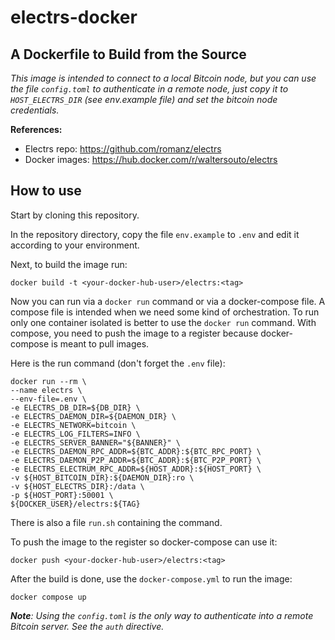 # electrs-docker

## A Dockerfile to Build from the Source

_This image is intended to connect to a local Bitcoin node, but you can use the file `config.toml` to authenticate in a remote node, just copy it to `HOST_ELECTRS_DIR` (see env.example file) and set the bitcoin node credentials._

**References:**

* Electrs repo: <https://github.com/romanz/electrs>
* Docker images: <https://hub.docker.com/r/waltersouto/electrs>

## How to use

Start by cloning this repository.

In the repository directory, copy the file `env.example` to `.env` and edit it according to your environment.

Next, to build the image run:

```shell
docker build -t <your-docker-hub-user>/electrs:<tag>
```

Now you can run via a `docker run` command or via a docker-compose file. A compose file is intended when we need some kind of orchestration. To run only one container isolated is better to use the `docker run` command. With compose, you need to push the image to a register because docker-compose is meant to pull images.

Here is the run command (don't forget the `.env` file):

```shell
docker run --rm \
--name electrs \
--env-file=.env \
-e ELECTRS_DB_DIR=${DB_DIR} \
-e ELECTRS_DAEMON_DIR=${DAEMON_DIR} \
-e ELECTRS_NETWORK=bitcoin \
-e ELECTRS_LOG_FILTERS=INFO \
-e ELECTRS_SERVER_BANNER="${BANNER}" \
-e ELECTRS_DAEMON_RPC_ADDR=${BTC_ADDR}:${BTC_RPC_PORT} \
-e ELECTRS_DAEMON_P2P_ADDR=${BTC_ADDR}:${BTC_P2P_PORT} \
-e ELECTRS_ELECTRUM_RPC_ADDR=${HOST_ADDR}:${HOST_PORT} \
-v ${HOST_BITCOIN_DIR}:${DAEMON_DIR}:ro \
-v ${HOST_ELECTRS_DIR}:/data \
-p ${HOST_PORT}:50001 \
${DOCKER_USER}/electrs:${TAG}
```

There is also a file `run.sh` containing the command.

To push the image to the register so docker-compose can use it:

```shell
docker push <your-docker-hub-user>/electrs:<tag>
```

After the build is done, use the `docker-compose.yml` to run the image:

```shell
docker compose up
```

_**Note**: Using the `config.toml` is the only way to authenticate into a remote Bitcoin server. See the `auth` directive._
